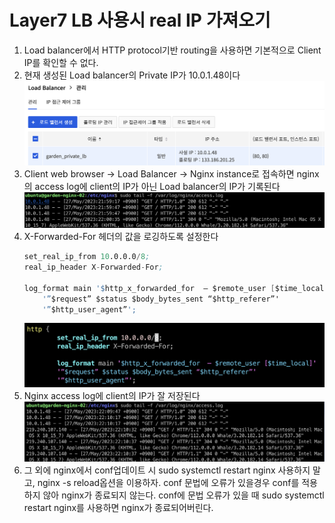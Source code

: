# Layer7 LB 사용시 real IP 가져오기

1. Load balancer에서 HTTP protocol기반 routing을 사용하면 기본적으로 Client IP를 확인할 수 없다.
2. 현재 생성된 Load balancer의 Private IP가 10.0.1.48이다
    ![image1](./get_realip_from_haproxy/Screenshot%202023-05-27%20at%2010.06.26%20PM.png)
3. Client web browser -> Load Balancer -> Nginx instance로 접속하면 nginx의 access log에 client의 IP가 아닌 Load balancer의 IP가 기록된다
    ![image2](./get_realip_from_haproxy/Screenshot%202023-05-27%20at%2010.11.07%20PM.png)
4. X-Forwarded-For 헤더의 값을 로깅하도록 설정한다
    ```s
    set_real_ip_from 10.0.0.0/8;
    real_ip_header X-Forwarded-For;

    log_format main '$http_x_forwarded_for  – $remote_user [$time_local]'
        '”$request” $status $body_bytes_sent “$http_referer”'
        '”$http_user_agent”';
    ```
    ![image3](./get_realip_from_haproxy/Screenshot%202023-05-27%20at%2010.11.53%20PM.png)
5. Nginx access log에 client의 IP가 잘 저장된다
    ![image4](./get_realip_from_haproxy/Screenshot%202023-05-27%20at%2010.10.45%20PM.png)
6. 그 외에 nginx에서 conf업데이트 시 sudo systemctl restart nginx 사용하지 말고, nginx -s reload옵션을 이용하자. conf 문법에 오류가 있을경우 conf를 적용하지 않아 nginx가 종료되지 않는다. conf에 문법 오류가 있을 때 sudo systemctl restart nginx를 사용하면 nginx가 종료되어버린다.